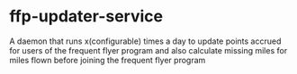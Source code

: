 # ffp-updater-service
A daemon that runs x(configurable) times a day to update points accrued for users of the frequent flyer program and also calculate missing miles for miles flown before joining the frequent flyer program
